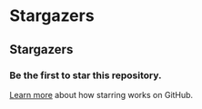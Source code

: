 # Stargazers

##  Stargazers

### Be the first to star this repository.

[Learn more](https://docs.github.com/articles/about-stars) about how starring works on GitHub.

